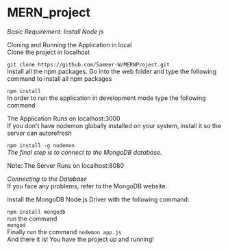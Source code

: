 
# MERN_project
*Basic Requirement:*
_Install Node js_ <br/>

Cloning and Running the Application in local<br/>
Clone the project in localhost<br/>

`git clone https://github.com/Sameer-W/MERNProject.git` <br/>
Install all the npm packages. Go into the web folder and type the following command to install all npm packages<br/>

`npm install`<br/>
In order to run the application in development mode type the following command<br/>

The Application Runs on localhost:3000<br/>
If you don't have nodemon globally installed on your system, install it so the server can autorefresh<br/>

`npm install -g nodemon`<br/>
 *The final step is to connect to the MongoDB database.*<br/>

Note: The Server Runs on localhost:8080<br/>

*Connecting to the Database*<br/>
 If you face any problems, refer to the MongoDB website.<br/>

Install the MongoDB Node.js Driver with the following command:<br/>

`npm install mongodb` <br/>
run the command</br>
`mongod`<br/>
Finally run the command
`nodemon app.js`<br/>
And there it is! You have the project up and running!
